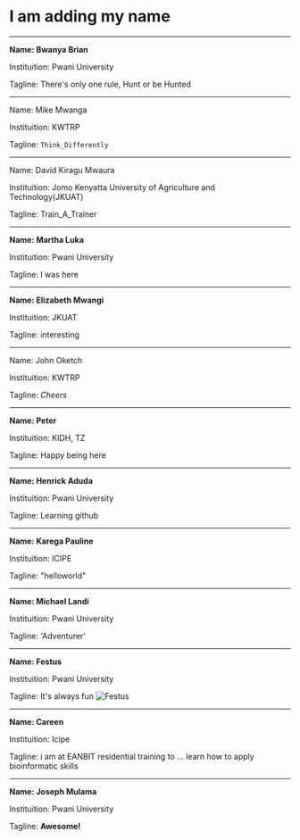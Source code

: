 # I am adding my name
---
**Name: Bwanya Brian**

Instituition: Pwani University 

Tagline: There's only one rule, Hunt or be Hunted


------
Name: Mike Mwanga

Instituition: KWTRP

Tagline: `Think_Differently`


-------
Name: David Kiragu Mwaura

Instituition: Jomo Kenyatta University of Agriculture and Technology(JKUAT)

Tagline: Train_A_Trainer

---
**Name: Martha Luka**

Instituition: Pwani University

Tagline: I was here

---
**Name: Elizabeth Mwangi**

Instituition: JKUAT

Tagline: interesting


-------
Name: John Oketch 

Instituition: KWTRP

Tagline: *Cheers*

---
**Name: Peter**


Instituition: KIDH, TZ

Tagline: Happy being here

---
**Name: Henrick Aduda**

Instituition: Pwani University

Tagline: Learning github

---
**Name: Karega Pauline**

Instituition: ICIPE

Tagline: "helloworld"

---
**Name: Michael Landi** 

Instituition: Pwani University 

Tagline: 'Adventurer'

---
**Name: Festus** 

Instituition: Pwani University

Tagline: It's always fun
![Festus](https://ideal.kemri-wellcome.org/wp-content/uploads/2017/09/DSC_0107.jpg)

---
**Name: Careen** 

Instituition: Icipe 

Tagline: i am at EANBIT residential training  to ... learn  how to apply bioinformatic skills 

---
**Name: Joseph Mulama**

Instituition: Pwani University 

Tagline: **Awesome!**

